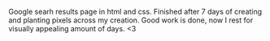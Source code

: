 Google searh results page in html and css.
Finished after 7 days of creating and planting pixels across my creation. Good work is done, now I rest for visually appealing amount of days. <3
